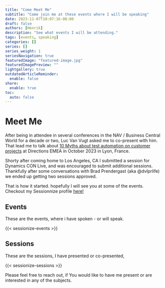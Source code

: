 ```yaml
---
title: "Come Meet Me"
subtitle: "Come join me at these events where I will be speaking"
date: 2023-11-07T10:07:16-08:00
draft: false
authors: [Henrik]
description: "See what events I will be attending."
tags: [events, speaking]
categories: []
series: []
series_weight: 1
seriesNavigation: true
featuredImage: "featured-image.jpg"
featuredImagePreview: ""
lightgallery: true
outdatedArticleReminder:
  enable: false
share:
  enable: true
toc: 
  auto: false
---
```

# Meet Me

After being in attendee in several conferences in the NAV / Business Central World for a decade or two, Luc Van Vugt asked me to co-present with him. That lead me to talk about [10 Myths about test automation on customer projects](https://sessionize.com/s/TheDoubleH/10-myths-about-test-automation-on-customer-project/77083) at Directions EMEA in October 2023  in Lyon, France.

Shorty after coming home to Los Angeles, CA I submitted a session for Dynamics CON Live, and was encouraged to submit additional sessions. Thankfully after some conversations with Brad Prendergast (aka @dvlprlife) we ended up getting two sessions approved.

That is how it started. hopefully I will see you at some of the events. Checkout my Sessionnize profile [here!](https://sessionize.com/TheDoubleH/)

## Events

These are the events, where i have spoken - or will speak.

{{< sessionize-events >}}

## Sessions

These are the sessions, I have presented or co-presented,

{{< sessionize-sessions >}}

Please feel free to reach out, if You would like to have me present or are interested in any of the subjects.